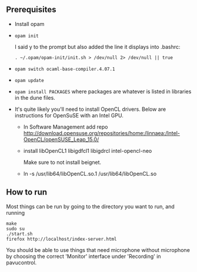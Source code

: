 Prerequisites
-------------

* Install opam

* `opam init`
  
    I said y to the prompt but also added the line it displays into .bashrc:
  
    `. ~/.opam/opam-init/init.sh > /dev/null 2> /dev/null || true`

* `opam switch ocaml-base-compiler.4.07.1`

* `opam update`

* `opam install PACKAGES`
  where packages are whatever is listed in libraries in the dune files.

* It's quite likely you'll need to install OpenCL drivers. Below are
  instructions for OpenSuSE with an Intel GPU.

  + In Software Management add repo
    http://download.opensuse.org/repositories/home:/linnaea:/Intel-OpenCL/openSUSE_Leap_15.0/

  + install
    libOpenCL1
    libigdfcl1
    libigdrcl
    intel-opencl-neo

    Make sure to not install beignet.

  + ln -s /usr/lib64/libOpenCL.so.1 /usr/lib64/libOpenCL.so

How to run
-----------

Most things can be run by going to the directory you want to run, and running

```
make
sudo su
./start.sh
firefox http://localhost/index-server.html
```

You should be able to use things that need microphone without microphone by
choosing the correct 'Monitor' interface under 'Recording' in pavucontrol.

